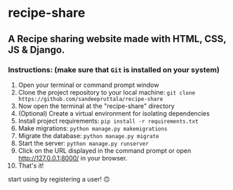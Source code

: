 # recipe-share

## A Recipe sharing website made with HTML, CSS, JS & Django.

### Instructions: (make sure that `Git` is installed on your system)
1. Open your terminal or command prompt window
2. Clone the project repository to your local machine: `git clone https://github.com/sandeepruttala/recipe-share`
3. Now open the terminal at the "recipe-share" directory
4. (Optional) Create a virtual environment for isolating dependencies
5. Install project requirements: `pip install -r requirements.txt`
6. Make migrations: `python manage.py makemigrations`
7. Migrate the database: `python manage.py migrate`
8. Start the server: `python manage.py runserver`
9. Click on the URL displayed in the command prompt or open http://127.0.0.1:8000/ in your browser.
10. That's it!

start using by registering a user! 🙃
